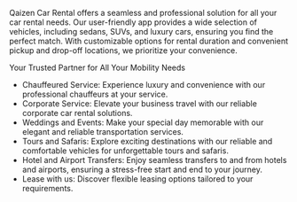 Qaizen Car Rental offers a seamless and professional solution for all your car rental needs. Our user-friendly app provides a wide selection of vehicles, including sedans, SUVs, and luxury cars, ensuring you find the perfect match. With customizable options for rental duration and convenient pickup and drop-off locations, we prioritize your convenience.

Your Trusted Partner for All Your Mobility Needs
- Chauffeured Service: Experience luxury and convenience with our professional chauffeurs at your service.
- Corporate Service: Elevate your business travel with our reliable corporate car rental solutions.
- Weddings and Events: Make your special day memorable with our elegant and reliable transportation services.
- Tours and Safaris: Explore exciting destinations with our reliable and comfortable vehicles for unforgettable tours and safaris.
- Hotel and Airport Transfers: Enjoy seamless transfers to and from hotels and airports, ensuring a stress-free start and end to your journey.
- Lease with us: Discover flexible leasing options tailored to your requirements.
